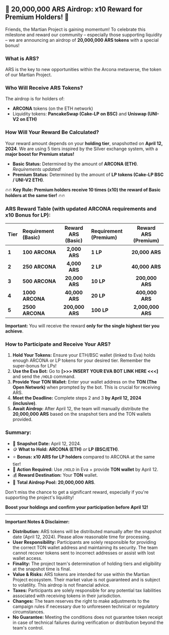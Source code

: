 ## 🚀 20,000,000 ARS Airdrop: x10 Reward for Premium Holders! 🚀

Friends, the Martian Project is gaining momentum! To celebrate this milestone and reward our community – especially those supporting liquidity – we are announcing an airdrop of **20,000,000 ARS tokens** with a special bonus!

### What is ARS?

ARS is the key to new opportunities within the Arcona metaverse, the token of our Martian Project.

### Who Will Receive ARS Tokens?

The airdrop is for holders of:
*   **ARCONA** tokens (on the ETH network)
*   Liquidity tokens: **PancakeSwap (Cake-LP on BSC)** and **Uniswap (UNI-V2 on ETH)**

### How Will Your Reward Be Calculated?

Your reward amount depends on your **holding tier**, snapshotted on **April 12, 2024**. We are using 5 tiers inspired by the Silver exchange system, with a **major boost for Premium status!**

*   **Basic Status:** Determined by the amount of **ARCONA (ETH)**. *Requirements updated!*
*   **Premium Status:** Determined by the amount of **LP tokens (Cake-LP BSC / UNI-V2 ETH)**.

🔥🔥 **Key Rule: Premium holders receive 10 times (x10) the reward of Basic holders at the same tier!** 🔥🔥

### ARS Reward Table (with updated ARCONA requirements and x10 Bonus for LP):

| Tier  | Requirement (Basic) | Reward ARS (Basic) | Requirement (Premium) | Reward ARS (Premium) |
| :---- | :-------------------- | :-----------------: | :-------------------- | :-------------------: |
| **1** | **100 ARCONA**        |    **2,000 ARS**    | **1 LP**              |    **20,000 ARS**     |
| **2** | **250 ARCONA**        |    **4,000 ARS**    | **2 LP**              |    **40,000 ARS**     |
| **3** | **500 ARCONA**        |   **20,000 ARS**    | **10 LP**             |   **200,000 ARS**     |
| **4** | **1000 ARCONA**       |   **40,000 ARS**    | **20 LP**             |   **400,000 ARS**     |
| **5** | **2500 ARCONA**       |  **200,000 ARS**    | **100 LP**            | **2,000,000 ARS**     |

**Important:** You will receive the reward **only for the single highest tier you achieve**.

### How to Participate and Receive Your ARS?

1.  **Hold Your Tokens:** Ensure your ETH/BSC wallet (linked to Eva) holds enough ARCONA or LP tokens for your desired tier. Remember the super-bonus for LPs!
2.  **Use the Eva Bot:** Go to **[>>> INSERT YOUR EVA BOT LINK HERE <<<]** and send the `/HOLD` command.
3.  **Provide Your TON Wallet:** Enter your wallet address on the **TON (The Open Network)** when prompted by the bot. This is crucial for receiving ARS.
4.  **Meet the Deadline:** Complete steps 2 and 3 **by April 12, 2024 (inclusive)**.
5.  **Await Airdrop:** After April 12, the team will manually distribute the **20,000,000 ARS** based on the snapshot tiers and the TON wallets provided.

### Summary:

*   📅 **Snapshot Date:** April 12, 2024.
*   🪙 **What to Hold:** **ARCONA (ETH)** *or* **LP (BSC/ETH)**.
*   ⭐️ **Bonus:** **x10 ARS for LP holders** compared to ARCONA at the same tier!
*   🤖 **Action Required:** Use `/HOLD` in Eva + provide **TON wallet** by April 12.
*   💰 **Reward Destination:** Your **TON** wallet.
*   🎁 **Total Airdrop Pool:** **20,000,000 ARS**.

Don't miss the chance to get a significant reward, especially if you're supporting the project's liquidity!

**Boost your holdings and confirm your participation before April 12!**

---
**Important Notes & Disclaimer:**

*   **Distribution:** ARS tokens will be distributed manually after the snapshot date (April 12, 2024). Please allow reasonable time for processing.
*   **User Responsibility:** Participants are solely responsible for providing the correct TON wallet address and maintaining its security. The team cannot recover tokens sent to incorrect addresses or assist with lost wallet access.
*   **Finality:** The project team's determination of holding tiers and eligibility at the snapshot time is final.
*   **Value & Risks:** ARS tokens are intended for use within the Martian Project ecosystem. Their market value is not guaranteed and is subject to volatility. This airdrop is not financial advice.
*   **Taxes:** Participants are solely responsible for any potential tax liabilities associated with receiving tokens in their jurisdiction.
*   **Changes:** The team reserves the right to make adjustments to the campaign rules if necessary due to unforeseen technical or regulatory circumstances.
*   **No Guarantee:** Meeting the conditions does not guarantee token receipt in case of technical failures during verification or distribution beyond the team's control.
